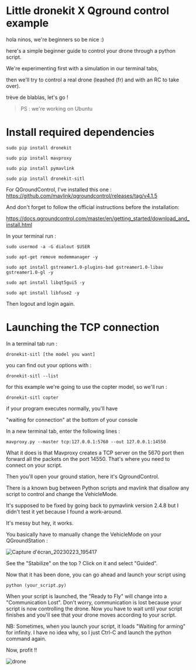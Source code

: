 # Little dronekit X Qground control example

hola ninos, we're beginners so be nice :) 

here's a simple beginner guide to control your drone through a python script. 

We're experimenting first with a simulation in our terminal tabs, 

then we'll try to control a real drone (leashed (fr) and with an RC to take over). 

trève de blablas, let's go ! 

> PS : we're working on Ubuntu  

# Install required dependencies 

```
sudo pip install dronekit
  
sudo pip install mavproxy

sudo pip install pymavlink 

sudo pip install dronekit-sitl 

```

For QGroundControl, I've installed this one : https://github.com/mavlink/qgroundcontrol/releases/tag/v4.1.5

And don't forget to follow the official instructions before the installation: 

https://docs.qgroundcontrol.com/master/en/getting_started/download_and_install.html

In your terminal run : 

```
sudo usermod -a -G dialout $USER 

sudo apt-get remove modemmanager -y 

sudo apt install gstreamer1.0-plugins-bad gstreamer1.0-libav gstreamer1.0-gl -y 

sudo apt install libqt5gui5 -y 

sudo apt install libfuse2 -y 

```

Then logout and login again.

# Launching the TCP connection 

In a terminal tab run : 

``dronekit-sitl [the model you want] ``

you can find out your options with : 

``dronekit-sitl --list `` 

for this example we're going to use the copter model, so we'll run :

`` dronekit-sitl copter ``

if your program executes normally, you'll have 

"waiting for connection" at the bottom of your console 

In a new terminal tab, enter the following lines :

`` mavproxy.py --master tcp:127.0.0.1:5760 --out 127.0.0.1:14550 ``

What it does is that Mavproxy creates a TCP server on the 5670 port then forward all the packets on the port 14550. That's where you need to connect on your script.


Then you'll open your ground station, here it's QgroundControl.

There is a known bug between Python scripts and mavlink that disallow any script to control and change the VehicleMode.

It's supposed to be fixed by going back to pymavlink version 2.4.8 but I didn't test it yet because I found a work-around.

It's messy but hey, it works.

You basically have to manually change the VehicleMode on your QGroundStation :

![Capture d'écran_20230223_195417](https://user-images.githubusercontent.com/109297892/221009435-243626f3-76b9-4496-b88b-84e1def0ce8f.png)


See the "Stabilize" on the top ? Click on it and select "Guided".

Now that it has been done, you can go ahead and launch your script using

`` python (your_script.py) ``

When your script is launched, the "Ready to Fly" will change into a "Communication Lost". Don't worry, communication is lost because your script is now controlling the drone. Now you have to wait until your script finishes and you'll see that your drone moves according to your script.

NB: Sometimes, when you launch your script, it loads "Waiting for arming" for infinity. I have no idea why, so I just Ctrl-C and launch the python command again.

Now, profit !!

![drone](https://user-images.githubusercontent.com/109297892/221008823-1de2011f-6aa8-4f09-99da-aa0f5002b7b8.png)


